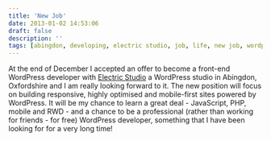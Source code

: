 ```yaml
---
title: 'New Job'
date: 2013-01-02 14:53:06
draft: false
description: ''
tags: [abingdon, developing, electric studio, job, life, new job, wordpress, wordpress]
---
```


At the end of December I accepted an offer to become a front-end WordPress developer with [Electric Studio](http://www.electricstudio.co.uk/) a WordPress studio in Abingdon, Oxfordshire and I am really looking forward to it. The new position will focus on building responsive, highly optimised and mobile-first sites powered by WordPress. It will be my chance to learn a great deal - JavaScript, PHP, mobile and RWD - and a chance to be a professional (rather than working for friends - for free) WordPress developer, something that I have been looking for for a very long time!